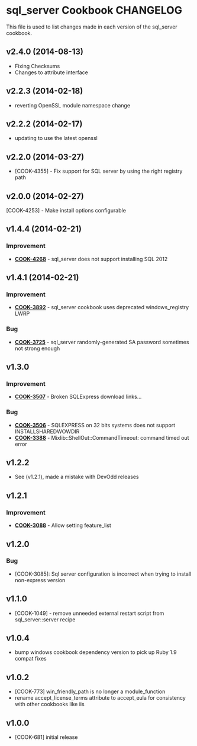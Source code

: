 sql_server Cookbook CHANGELOG
=============================
This file is used to list changes made in each version of the sql_server cookbook.

v2.4.0 (2014-08-13)
-------------------
- Fixing Checksums
- Changes to attribute interface

v2.2.3 (2014-02-18)
-------------------
- reverting OpenSSL module namespace change

v2.2.2 (2014-02-17)
-------------------
- updating to use the latest openssl

v2.2.0 (2014-03-27)
-------------------
- [COOK-4355] - Fix support for SQL server by using the right registry path


v2.0.0 (2014-02-27)
-------------------
[COOK-4253] - Make install options configurable


v1.4.4 (2014-02-21)
-------------------
### Improvement
- **[COOK-4268](https://tickets.chef.io/browse/COOK-4268)** - sql_server does not support installing SQL 2012


v1.4.1 (2014-02-21)
-------------------
### Improvement
- **[COOK-3892](https://tickets.chef.io/browse/COOK-3892)** - sql_server cookbook uses deprecated windows_registry LWRP

### Bug
- **[COOK-3725](https://tickets.chef.io/browse/COOK-3725)** - sql_server randomly-generated SA password sometimes not strong enough


v1.3.0
------
### Improvement
- **[COOK-3507](https://tickets.chef.io/browse/COOK-3507)** - Broken SQLExpress download links...

### Bug
- **[COOK-3506](https://tickets.chef.io/browse/COOK-3506)** - SQLEXPRESS on 32 bits systems does not support INSTALLSHAREDWOWDIR
- **[COOK-3388](https://tickets.chef.io/browse/COOK-3388)** - Mixlib::ShellOut::CommandTimeout: command timed out error


v1.2.2
------
- See (v1.2.1), made a mistake with DevOdd releases

v1.2.1
------
### Improvement
- **[COOK-3088](https://tickets.chef.io/browse/COOK-3088)** - Allow setting feature_list

v1.2.0
------
### Bug
- [COOK-3085]: Sql server configuration is incorrect when trying to install non-express version

v1.1.0
------
- [COOK-1049] - remove unneeded external restart script from sql_server::server recipe

v1.0.4
------
- bump windows cookbook dependency version to pick up Ruby 1.9 compat fixes

v1.0.2
------
- [COOK-773] win_friendly_path is no longer a module_function
- rename accept_license_terms attribute to accept_eula for consistency with other cookbooks like iis

v1.0.0
------
- [COOK-681] initial release

